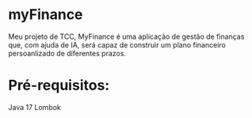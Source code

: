 # myFinance
Meu projeto de TCC, MyFinance é uma aplicação de gestão de finanças que, com ajuda de IA, será capaz de construir um plano financeiro persoanlizado de diferentes prazos. 

# Pré-requisitos: 
Java 17
Lombok 
